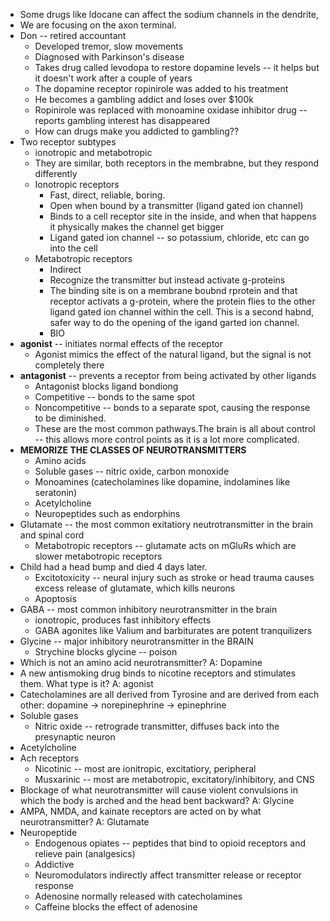* Some drugs like ldocane can affect the sodium channels in the dendrite,
* We are focusing on the axon terminal.
* Don -- retired accountant
  * Developed tremor, slow movements
  * Diagnosed with Parkinson's disease
  * Takes drug called levodopa to restore dopamine levels -- it helps but it doesn't work after a couple of years
  * The dopamine receptor ropinirole was added to his treatment
  * He becomes a gambling addict and loses over $100k
  * Ropinirole was replaced with monoamine oxidase inhibitor drug -- reports gambling interest has disappeared
  * How can drugs make you addicted to gambling??
* Two receptor subtypes
  * ionotropic and metabotropic
  * They are similar, both receptors in the membrabne, but they respond differently
  * Ionotropic receptors
    * Fast, direct, reliable, boring.
    * Open when bound by a transmitter (ligand gated ion channel)
    * Binds to a cell receptor site in the inside, and when that happens it physically makes the channel get bigger
    * Ligand gated ion channel -- so potassium, chloride, etc can go into the cell
  * Metabotropic receptors
    * Indirect
    * Recognize the transmitter but instead activate g-proteins
    * The binding site is on a membrane boubnd rprotein and that receptor activats a g-protein, where the protein flies to the other ligand gated ion channel within the cell. This is a second habnd, safer way to do the opening of the igand garted ion channel.
    * BIO
* **agonist** -- initiates normal effects of the receptor
  * Agonist mimics the effect of the natural ligand, but the signal is not completely there
* **antagonist** -- prevents a receptor from being activated by other ligands
  * Antagonist blocks ligand bondiong
  * Competitive -- bonds to the same spot
  * Noncompetitive -- bonds to a separate spot, causing the response to be diminished.
  * These are the most common pathways.The brain is all about control -- this allows more control points as it is a lot more complicated.
* **MEMORIZE THE CLASSES OF NEUROTRANSMITTERS**
  * Amino acids
  * Soluble gases -- nitric oxide, carbon monoxide
  * Monoamines (catecholamines like dopamine, indolamines like seratonin)
  * Acetylcholine
  * Neuropeptides such as endorphins
* Glutamate -- the most common exitatiory neutrotransmitter in the brain and spinal cord
  * Metabotropic receptors -- glutamate acts on mGluRs which are slower metabotropic receptors
* Child had a head bump and died 4 days later.
  * Excitotoxicity -- neural injury such as stroke or head trauma causes excess release of glutamate, which kills neurons
  * Apoptosis
* GABA -- most common inhibitory neurotransmitter in the brain
  * ionotropic, produces fast inhibitory effects
  * GABA agonites like Valium and barbiturates are potent tranquilizers
* Glycine -- major inhibitory neurotransmitter in the BRAIN
  * Strychine blocks glycine -- poison
* Which is not an amino acid neurotransmitter? A: Dopamine
* A new antismoking drug binds to nicotine receptors and stimulates them. What type is it? A: agonist
* Catecholamines are all derived from Tyrosine and are derived from each other: dopamine -> norepinephrine -> epinephrine
* Soluble gases
  * Nitric oxide -- retrograde transmitter, diffuses back into the presynaptic neuron
* Acetylcholine
* Ach receptors
  * Nicotinic -- most are ionitropic, excitatiory, peripheral
  * Musxarinic -- most are metabotropic, excitatory/inhibitory, and CNS
* Blockage of what neurotransmitter will cause violent convulsions in which the body is arched and the head bent backward? A: Glycine
* AMPA, NMDA, and kainate receptors are acted on by what neurotransmitter? A: Glutamate
* Neuropeptide
  * Endogenous opiates -- peptides that bind to opioid receptors and relieve pain (analgesics)
  * Addictive
  * Neuromodulators indirectly affect transmitter release or receptor response
  * Adenosine normally released with catecholamines
  * Caffeine blocks the effect of adenosine
